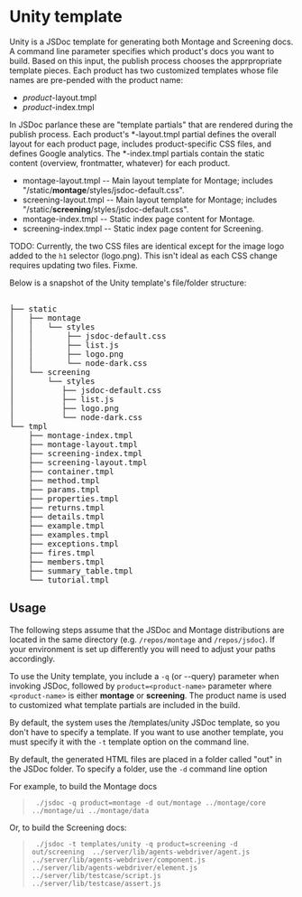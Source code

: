 # Unity template

Unity is a JSDoc template for generating both Montage and Screening docs. A command line parameter specifies which product's docs you want to build. Based on this input, the publish process chooses the apprpropriate template pieces. Each product has two customized templates whose file names are pre-pended with the product name:

* _product_-layout.tmpl
* _product_-index.tmpl

In JSDoc parlance these are "template partials" that are rendered during the publish process. Each product's  \*-layout.tmpl partial defines the overall layout for each product page, includes product-specific CSS files, and defines Google analytics. The \*-index.tmpl partials contain the static content (overview, frontmatter, whatever) for each product. 


* montage-layout.tmpl -- Main layout template for Montage; includes "/static/**montage**/styles/jsdoc-default.css".
* screening-layout.tmpl -- Main layout template for Montage; includes "/static/**screening**/styles/jsdoc-default.css".
* montage-index.tmpl -- Static index page content for Montage.
* screening-index.tmpl -- Static index page content for Screening.

TODO: Currently, the two CSS files are identical except for the image logo added to the `h1` selector (logo.png). This isn't ideal as each CSS change requires updating two files. Fixme.

Below is a snapshot of the Unity template's file/folder structure:

<pre>        
├── static
│   ├── montage
│   │   └── styles
│   │       ├── jsdoc-default.css
│   │       ├── list.js
│   │       ├── logo.png
│   │       └── node-dark.css
│   └── screening
│       └── styles
│          ├── jsdoc-default.css
│          ├── list.js
│          ├── logo.png
│          └── node-dark.css
└── tmpl
    ├── montage-index.tmpl
    ├── montage-layout.tmpl
    ├── screening-index.tmpl
    ├── screening-layout.tmpl
    ├── container.tmpl
    ├── method.tmpl
    ├── params.tmpl
    ├── properties.tmpl
    ├── returns.tmpl
    ├── details.tmpl
    ├── example.tmpl
    ├── examples.tmpl
    ├── exceptions.tmpl
    ├── fires.tmpl
    ├── members.tmpl
    ├── summary_table.tmpl
    └── tutorial.tmpl
</pre>

## Usage

The following steps assume that the JSDoc and Montage distributions are located in the same directory (e.g. `/repos/montage` and `/repos/jsdoc`). If your environment is set up differently you will need to adjust your paths accordingly.

To use the Unity template, you include a `-q` (or --query) parameter when invoking JSDoc, followed by `product=<product-name>` parameter where `<product-name>` is either **montage** or **screening**. The product name is used to customized what template partials are included in the build.

By default, the system uses the /templates/unity JSDoc template, so you don't have to specify a template. If you want to use another template, you must specify it with the `-t` template option on the command line.

By default, the generated HTML files are placed in a folder called "out" in the JSDoc folder. To specify a folder, use the `-d` command line option

For example, to build the Montage docs

> ` ./jsdoc -q product=montage -d out/montage ../montage/core ../montage/ui ../montage/data`

Or, to build the Screening docs: 

> ` ./jsdoc -t templates/unity -q product=screening -d out/screening  ../server/lib/agents-webdriver/agent.js ../server/lib/agents-webdriver/component.js ../server/lib/agents-webdriver/element.js ../server/lib/testcase/script.js ../server/lib/testcase/assert.js`